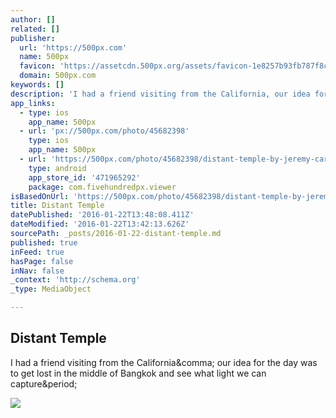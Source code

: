 ```yaml
---
author: []
related: []
publisher:
  url: 'https://500px.com'
  name: 500px
  favicon: 'https://assetcdn.500px.org/assets/favicon-1e8257b93fb787f8ceb66b5522ee853c.ico'
  domain: 500px.com
keywords: []
description: 'I had a friend visiting from the California, our idea for the day was to get lost in the middle of Bangkok and see what light we can capture.'
app_links:
  - type: ios
    app_name: 500px
  - url: 'px://500px.com/photo/45682398'
    type: ios
    app_name: 500px
  - url: 'https://500px.com/photo/45682398/distant-temple-by-jeremy-carhartt'
    type: android
    app_store_id: '471965292'
    package: com.fivehundredpx.viewer
isBasedOnUrl: 'https://500px.com/photo/45682398/distant-temple-by-jeremy-carhartt'
title: Distant Temple
datePublished: '2016-01-22T13:48:08.411Z'
dateModified: '2016-01-22T13:42:13.626Z'
sourcePath: _posts/2016-01-22-distant-temple.md
published: true
inFeed: true
hasPage: false
inNav: false
_context: 'http://schema.org'
_type: MediaObject

---
```

<article style=""><h1>Distant Temple</h1><p>I had a friend visiting from the California&amp;comma; our idea for the day was to get lost in the middle of Bangkok and see what light we can capture&amp;period;</p><img src="https://drscdn.500px.org/photo/45682398/m%3D2048/fd86019111e264d4e720f4571b9f5afe" /></article>